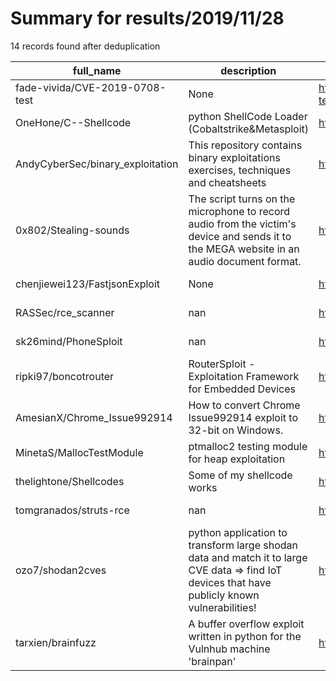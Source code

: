 
# Summary for results/2019/11/28
    
14 records found after deduplication

| full_name | description | html_url | matched_list | matched_count | pushed_at | size | stargazers_count | language | forks_count |
|----------------------------------|------------------------------------------------------------------------------------------------------------------------------------------------|-----------------------------------------------------|----------------|-----------------|---------------------------|--------|--------------------|------------|---------------|
| fade-vivida/CVE-2019-0708-test | None | https://github.com/fade-vivida/CVE-2019-0708-test | ['cve-2'] | 1 | 2019-11-28 01:38:56+00:00 | 6037 | 2 | | 0 |
| OneHone/C--Shellcode | python ShellCode Loader (Cobaltstrike&Metasploit) | https://github.com/OneHone/C--Shellcode | ['shellcode'] | 1 | 2019-11-28 01:53:55+00:00 | 8 | 20 | Python | 1 |
| AndyCyberSec/binary_exploitation | This repository contains binary exploitations exercises, techniques and cheatsheets | https://github.com/AndyCyberSec/binary_exploitation | ['exploit'] | 1 | 2019-11-28 00:33:13+00:00 | 43 | 1 | Python | 0 |
| 0x802/Stealing-sounds | The script turns on the microphone to record audio from the victim's device and sends it to the MEGA website in an audio document format. | https://github.com/0x802/Stealing-sounds | ['exploit'] | 1 | 2019-11-28 20:28:38+00:00 | 21 | 0 | Python | 0 |
| chenjiewei123/FastjsonExploit | None | https://github.com/chenjiewei123/FastjsonExploit | ['exploit'] | 1 | 2019-11-28 03:23:33+00:00 | 16211 | 0 | Java | 0 |
| RASSec/rce_scanner | nan | https://github.com/RASSec/rce_scanner | ['rce'] | 1 | 2019-11-28 05:46:26+00:00 | 1 | 0 | Python | 0 |
| sk26mind/PhoneSploit | nan | https://github.com/sk26mind/PhoneSploit | ['sploit'] | 1 | 2019-11-28 11:01:14+00:00 | 9826 | 0 | Python | 0 |
| ripki97/boncotrouter | RouterSploit - Exploitation Framework for Embedded Devices | https://github.com/ripki97/boncotrouter | ['exploit'] | 1 | 2019-11-28 14:38:16+00:00 | 154 | 0 | Python | 0 |
| AmesianX/Chrome_Issue992914 | How to convert Chrome Issue992914 exploit to 32-bit on Windows. | https://github.com/AmesianX/Chrome_Issue992914 | ['exploit'] | 1 | 2019-11-28 14:59:58+00:00 | 32495 | 3 | JavaScript | 3 |
| MinetaS/MallocTestModule | ptmalloc2 testing module for heap exploitation | https://github.com/MinetaS/MallocTestModule | ['exploit'] | 1 | 2019-11-28 16:21:37+00:00 | 7 | 0 | C | 0 |
| thelightone/Shellcodes | Some of my shellcode works | https://github.com/thelightone/Shellcodes | ['shellcode'] | 1 | 2019-11-28 15:37:20+00:00 | 2 | 0 | Assembly | 0 |
| tomgranados/struts-rce | nan | https://github.com/tomgranados/struts-rce | ['rce'] | 1 | 2019-11-28 18:55:41+00:00 | 21627 | 0 | Java | 0 |
| ozo7/shodan2cves | python application to transform large shodan data and match it to large CVE data => find IoT devices that have publicly known vulnerabilities! | https://github.com/ozo7/shodan2cves | ['cve-2'] | 1 | 2019-11-28 20:32:12+00:00 | 281 | 2 | Python | 0 |
| tarxien/brainfuzz | A buffer overflow exploit written in python for the Vulnhub machine 'brainpan' | https://github.com/tarxien/brainfuzz | ['exploit'] | 1 | 2019-11-28 21:02:50+00:00 | 2 | 0 | Python | 0 |
